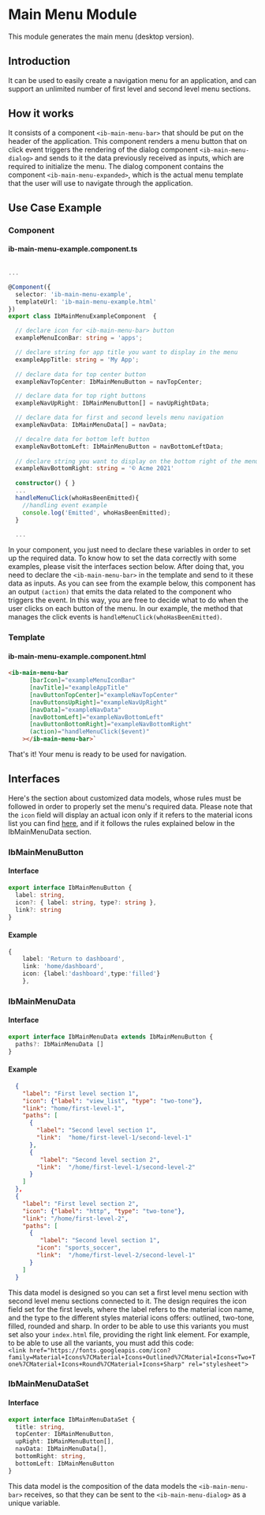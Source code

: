 # Main Menu Module

This module generates the main menu (desktop version). 

## Introduction

It can be used to easily create a navigation menu for an application, and can support an unlimited number of first level and second level menu sections.

## How it works

It consists of a component `<ib-main-menu-bar>` that should be put on the header of the application. This component renders a menu button that on click event triggers the rendering of the dialog component `<ib-main-menu-dialog>` and sends to it the data previously received as inputs, which are required to initialize the menu. The dialog component contains the component `<ib-main-menu-expanded>`, which is the actual menu template that the user will use to navigate through the application.

## Use Case Example

### Component
#### ib-main-menu-example.component.ts

```typescript 

...

@Component({
  selector: 'ib-main-menu-example',
  templateUrl: 'ib-main-menu-example.html'  
})
export class IbMainMenuExampleComponent  {

  // declare icon for <ib-main-menu-bar> button
  exampleMenuIconBar: string = 'apps';

  // declare string for app title you want to display in the menu
  exampleAppTitle: string = 'My App';
  
  // declare data for top center button 
  exampleNavTopCenter: IbMainMenuButton = navTopCenter;

  // declare data for top right buttons  
  exampleNavUpRight: IbMainMenuButton[] = navUpRightData;

  // declare data for first and second levels menu navigation
  exampleNavData: IbMainMenuData[] = navData;

  // decalre data for bottom left button
  exampleNavBottomLeft: IbMainMenuButton = navBottomLeftData;
  
  // declare string you want to display on the bottom right of the menu (like copyright)
  exampleNavBottomRight: string = '© Acme 2021'
  
  constructor() { }
  ...
  handleMenuClick(whoHasBeenEmitted){
    //handling event example
    console.log('Emitted', whoHasBeenEmitted);
  }
  
  ...

```

In your component, you just need to declare these variables in order to set up the required data. To know how to set the data correctly with some examples, please visit the interfaces section below.
After doing that, you need to declare the `<ib-main-menu-bar>` in the template and send to it these data as inputs. As you can see from the example below, this component has an output `(action)` that emits the data related to the component who triggers the event. In this way, you are free to decide what to do when the user clicks on each button of the menu. In our example, the method that manages the click events is `handleMenuClick(whoHasBeenEmitted)`.

### Template 
#### ib-main-menu-example.component.html

```html
<ib-main-menu-bar
      [barIcon]="exampleMenuIconBar"
      [navTitle]="exampleAppTitle"
      [navButtonTopCenter]="exampleNavTopCenter"
      [navButtonsUpRight]="exampleNavUpRight"
      [navData]="exampleNavData"
      [navBottomLeft]="exampleNavBottomLeft"
      [navButtonBottomRight]="exampleNavBottomRight"
      (action)="handleMenuClick($event)"
    ></ib-main-menu-bar>`
```
That's it! Your menu is ready to be used for navigation.

## Interfaces

Here's the section about customized data models, whose rules must be followed in order to properly set the menu's required data.
Please note that the `icon` field will display an actual icon only if it refers to the material icons list you can find [here](https://fonts.google.com/icons), and if it follows the rules explained below in the IbMainMenuData section.

### IbMainMenuButton

#### Interface

```typescript
export interface IbMainMenuButton {
  label: string,
  icon?: { label: string, type?: string },
  link?: string
}
```
#### Example
```typescript
{
    label: 'Return to dashboard',
    link: 'home/dashboard',
    icon: {label:'dashboard',type:'filled'}
    },
```
### IbMainMenuData

#### Interface
```typescript
export interface IbMainMenuData extends IbMainMenuButton {
  paths?: IbMainMenuData []
}
```

#### Example
```json
  {
    "label": "First level section 1",
    "icon": {"label": "view_list", "type": "two-tone"},
    "link": "home/first-level-1",
    "paths": [
      {
        "label": "Second level section 1",
        "link":  "home/first-level-1/second-level-1"
      },
      {
         "label": "Second level section 2",
        "link":  "/home/first-level-1/second-level-2"
      }
    ]
  },
  {
    "label": "First level section 2",
    "icon": {"label": "http", "type": "two-tone"},
    "link": "/home/first-level-2",
    "paths": [
      {
         "label": "Second level section 1",
        "icon": "sports_soccer",
        "link":  "/home/first-level-2/second-level-1"
      }
    ]
  }
```
This data model is designed so you can set a first level menu section with second level menu sections connected to it. The design requires the icon field set for the first levels, where the label refers to the material icon name, and the type to the different styles material icons offers: outlined, two-tone, filled, rounded and sharp. In order to be able to use this variants you must set also your `index.html` file, providing the right link element. For example, to be able to use all the variants, you must add this code:   
`<link href="https://fonts.googleapis.com/icon?family=Material+Icons%7CMaterial+Icons+Outlined%7CMaterial+Icons+Two+Tone%7CMaterial+Icons+Round%7CMaterial+Icons+Sharp" rel="stylesheet">`

### IbMainMenuDataSet

#### Interface
```typescript
export interface IbMainMenuDataSet {
  title: string,
  topCenter: IbMainMenuButton,
  upRight: IbMainMenuButton[],
  navData: IbMainMenuData[],
  bottomRight: string,
  bottomLeft: IbMainMenuButton
}
```
 This data model is the composition of the data models the `<ib-main-menu-bar>` receives, so that they can be sent to the `<ib-main-menu-dialog>` as a unique variable.
